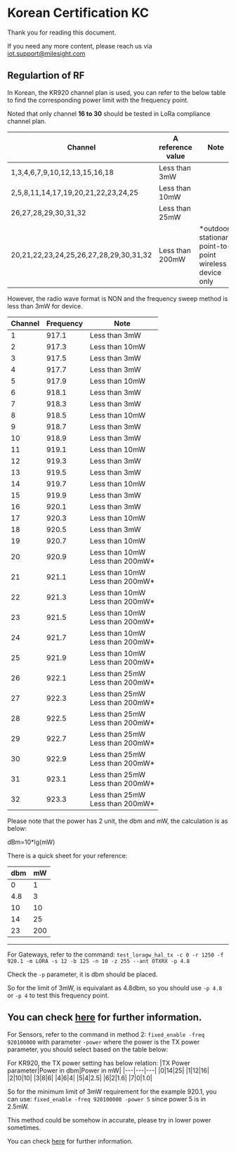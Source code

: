 # Korean Certification KC

Thank you for reading this document. 

If you need any more content, please reach us via iot.support@milesight.com

## Regulartion of RF

In Korean, the KR920 channel plan is used, you can refer to the below table to find the corresponding power limit with the frequency point.  

Noted that only channel **16 to 30** should be tested in LoRa compliance channel plan.

|Channel|A reference value|Note|
|---|---|---|
|1,3,4,6,7,9,10,12,13,15,16,18|Less than 3mW||
|2,5,8,11,14,17,19,20,21,22,23,24,25|Less than 10mW||
|26,27,28,29,30,31,32|Less than 25mW||
|20,21,22,23,24,25,26,27,28,29,30,31,32|Less than 200mW|*outdoor stationary point-to-point wireless device only|

However, the radio wave format is NON and the frequency sweep method is less than 3mW for device.

|Channel|Frequency|Note|
|---|---|---|
|1|917.1|Less than 3mW|
|2|917.3|Less than 10mW|
|3|917.5|Less than 3mW|
|4|917.7|Less than 3mW|
|5|917.9|Less than 10mW|
|6|918.1|Less than 3mW|
|7|918.3|Less than 3mW|
|8|918.5|Less than 10mW|
|9|918.7|Less than 3mW|
|10|918.9|Less than 3mW|
|11|919.1|Less than 10mW|
|12|919.3|Less than 3mW|
|13|919.5|Less than 3mW|
|14|919.7|Less than 10mW|
|15|919.9|Less than 3mW|
|16|920.1|Less than 3mW|
|17|920.3|Less than 10mW|
|18|920.5|Less than 3mW|
|19|920.7|Less than 10mW|
|20|920.9|Less than 10mW<br>Less than 200mW*|
|21|921.1|Less than 10mW<br>Less than 200mW*|
|22|921.3|Less than 10mW<br>Less than 200mW*|
|23|921.5|Less than 10mW<br>Less than 200mW*|
|24|921.7|Less than 10mW<br>Less than 200mW*|
|25|921.9|Less than 10mW<br>Less than 200mW*|
|26|922.1|Less than 25mW<br>Less than 200mW*|
|27|922.3|Less than 25mW<br>Less than 200mW*|
|28|922.5|Less than 25mW<br>Less than 200mW*|
|29|922.7|Less than 25mW<br>Less than 200mW*|
|30|922.9|Less than 25mW<br>Less than 200mW*|
|31|923.1|Less than 25mW<br>Less than 200mW*|
|32|923.3|Less than 25mW<br>Less than 200mW*|

Please note that the power has 2 unit, the dbm and mW, the calculation is as below:

dBm=10*lg(mW)

There is a quick sheet for your reference:

|dbm|mW|
|---|---|
|0|1|
|4.8|3|
|10|10|
|14|25|
|23|200|



---

For Gateways, refer to the command: `test_loragw_hal_tx -c 0 -r 1250 -f 920.1 -m LORA -s 12 -b 125 -n 10 -z 255 --ant OTXRX -p 4.8`

Check the `-p` parameter, it is dbm should be placed.

So for the limit of 3mW, is equivalant as 4.8dbm, so you should use `-p 4.8` or `-p 4` to test this frequency point.

You can check [here](../Gateway/Milesight%20Gateway%20LoRa%20SoP.md) for further information. 
---

For Sensors, refer to the command in method 2: `fixed_enable -freq 920100000` with parameter `-power` where the power is the TX power parameter, you should select based on the table below:


For KR920, the TX power setting has below relation:
|TX Power parameter|Power in dbm|Power in mW|
|---|---|---|
|0|14|25|
|1|12|16|
|2|10|10|
|3|8|6|
|4|6|4|
|5|4|2.5|
|6|2|1.6|
|7|0|1.0|

So for the minimum limit of 3mW requirement for the example 920.1, you can use: `fixed_enable -freq 920100000 -power 5` since power 5 is in 2.5mW.

This method could be somehow in accurate, please try in lower power sometimes.

You can check [here](../Sensor/Sensor%20Certificatipm%20SOP.md) for further information. 